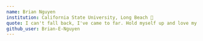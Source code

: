 ```yaml
---
name: Brian Nguyen
institution: California State University, Long Beach 🚩
quote: I can't fall back, I've came to far. Hold myself up and love my scars.
github_user: Brian-E-Nguyen
---
```

